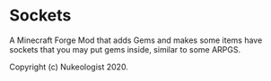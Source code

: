 # Sockets

A Minecraft Forge Mod that adds Gems and makes some items have sockets that you may put gems inside, similar to some ARPGS.

Copyright (c) Nukeologist 2020.